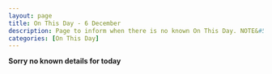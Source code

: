 ```yaml
---
layout: page
title: On This Day - 6 December
description: Page to inform when there is no known On This Day. NOTE&#58; There may still be comments.
categories: [On This Day]
---
```


**Sorry no known details for today**

